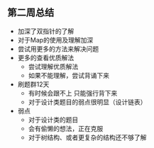 ## 第二周总结

* 加深了双指针的了解
* 对于Map的使用及理解加深
* 尝试用更多的方法来解决问题
* 更多的查看优质解法
  * 尝试理解优质解法
  * 如果不能理解，尝试背诵下来
* 刷题群12天
  * 有时候会跟不上 只能强行背下来
  * 对于设计类题目的弱点很明显（设计链表）
* 弱点
  * 对于设计类的题目
  * 会有偷懒的想法，正在克服
  * 对于树结构、或者更复杂的结构还不够了解